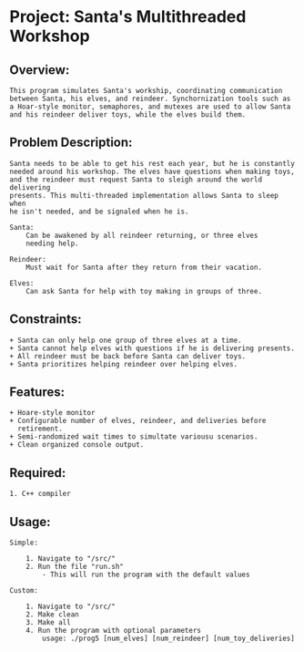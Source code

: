 # Project: Santa's Multithreaded Workshop

## Overview:

    This program simulates Santa's workship, coordinating communication between Santa, his elves, and reindeer. Synchornization tools such as a Hoar-style monitor, semaphores, and mutexes are used to allow Santa and his reindeer deliver toys, while the elves build them.

## Problem Description:

    Santa needs to be able to get his rest each year, but he is constantly
    needed around his workshop. The elves have questions when making toys,
    and the reindeer must request Santa to sleigh around the world delivering
    presents. This multi-threaded implementation allows Santa to sleep when
    he isn't needed, and be signaled when he is.

    Santa: 
        Can be awakened by all reindeer returning, or three elves
        needing help.

    Reindeer: 
        Must wait for Santa after they return from their vacation.

    Elves: 
        Can ask Santa for help with toy making in groups of three.

## Constraints:

    + Santa can only help one group of three elves at a time.
    + Santa cannot help elves with questions if he is delivering presents.
    + All reindeer must be back before Santa can deliver toys.
    + Santa prioritizes helping reindeer over helping elves.

## Features:

    + Hoare-style monitor
    + Configurable number of elves, reindeer, and deliveries before
      retirement.
    + Semi-randomized wait times to simultate variousu scenarios.
    + Clean organized console output.

## Required:

    1. C++ compiler

## Usage:

    Simple:
    
        1. Navigate to "/src/"
        2. Run the file "run.sh" 
            - This will run the program with the default values
            
    Custom:

        1. Navigate to "/src/"
        2. Make clean
        3. Make all
        4. Run the program with optional parameters
            usage: ./prog5 [num_elves] [num_reindeer] [num_toy_deliveries]
